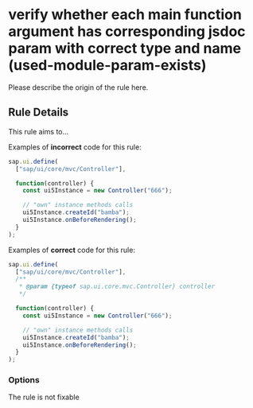 # verify whether each main function argument has corresponding jsdoc param with correct type and name (used-module-param-exists)

Please describe the origin of the rule here.

## Rule Details

This rule aims to...

Examples of **incorrect** code for this rule:

```js
sap.ui.define(
  ["sap/ui/core/mvc/Controller"],

  function(controller) {
    const ui5Instance = new Controller("666");

    // "own" instance methods calls
    ui5Instance.createId("bamba");
    ui5Instance.onBeforeRendering();
  }
);
```

Examples of **correct** code for this rule:

```js
sap.ui.define(
  ["sap/ui/core/mvc/Controller"],
  /**
   * @param {typeof sap.ui.core.mvc.Controller} controller
   */

  function(controller) {
    const ui5Instance = new Controller("666");

    // "own" instance methods calls
    ui5Instance.createId("bamba");
    ui5Instance.onBeforeRendering();
  }
);
```

### Options

The rule is not fixable
